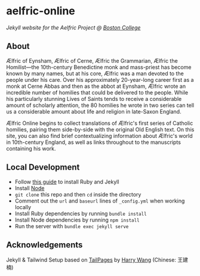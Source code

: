# aelfric-online

*Jekyll website for the Aelfric Project @ [Boston College](https://bc.edu)*

## About

Ælfric of Eynsham, Ælfric of Cerne, Ælfric the Grammarian, Ælfric the Homilist—the 10th-century Benedictine monk and mass-priest has become known by many names, but at his core, Ælfric was a man devoted to the people under his care. Over his approximately 20-year-long career first as a monk at Cerne Abbas and then as the abbot at Eynsham, Ælfric wrote an incredible number of homilies that could be delivered to the people. While his particularly stunning Lives of Saints tends to receive a considerable amount of scholarly attention, the 80 homilies he wrote in two series can tell us a considerable amount about life and religion in late-Saxon England. 

Ælfric Online begins to collect translations of Ælfric's first series of Catholic homilies, pairing them side-by-side with the original Old English text. On this site, you can also find brief contextualizing information about Ælfric's world in 10th-century England, as well as links throughout to the manuscripts containing his work. 

## Local Development

* Follow [this guide](https://jekyllrb.com/docs/installation/) to install Ruby and Jekyll
* Install [Node](https://nodejs.org/en)
* `git clone` this repo and then `cd` inside the directory
* Comment out the `url` and `baseurl` lines of `_config.yml` when working locally
* Install Ruby dependencies by running `bundle install`
* Install Node dependencies by running `npm install`
* Run the server with `bundle exec jekyll serve`

## Acknowledgements

Jekyll & Tailwind Setup based on [TailPages](https://github.com/harrywang/tailpages) by [Harry Wang](https://harrywang.me/) (Chinese: 王建楠)
